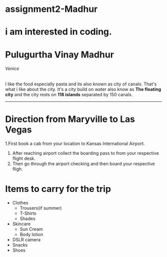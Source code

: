 # assignment2-Madhur
# i am interested in coding.
# Pulugurtha Vinay Madhur
###### Venice

I like the food especially pasta and its also known as city of canals. That's what i like about the city.
It's a city build on water also know as **The floating city** and the city rests on **118 islands** separated by 150 canals.

---
# Direction from Maryville to Las Vegas
1.First book a cab from your location to Kansas International Airport.
  1. After reaching airport collect the boarding pass to from your respective flight desk.
  2. Then go through the airport checking and then board your respective fligh. 

# Items to carry for the trip
* Clothes
    * Trousers(if summer)
    * T-Shirts
    * Shades   
* Skincare
    * Sun Cream
    * Body lotion
* DSLR camera
* Snacks
* Shoes